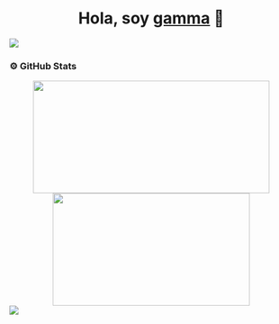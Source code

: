 <div align="center">
  <h1 align="center">Hola, soy <a href="https://github.com/gamma-ok" target="_blank">gamma</a> 👋</h1>
</div>

<img src="https://i.imgur.com/uN9xJkE.png">

### ⚙️ GitHub Stats

<div align="center">
  <a href="https://github.com/gamma-ok">
    <img src="https://github-readme-streak-stats.herokuapp.com/?user=gamma-ok&theme=tokyonight" width="420" height="200"/>
  </a>
  <a href="https://github.com/gamma-ok">
    <img src="https://github-readme-stats.vercel.app/api/top-langs/?username=gamma-ok&layout=compact&theme=tokyonight" width="350" height="200"/>
  </a>
</div>


<img src="https://github-readme-streak-stats.herokuapp.com/?user=gamma-ok&theme=tokyonight" />
